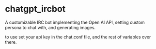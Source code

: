 # chatgpt_ircbot
A customizable IRC bot implementing the Open AI API, setting custom persona to chat with, and generating images.


to use set your api key in the chat.conf file, and the rest of variables over there.